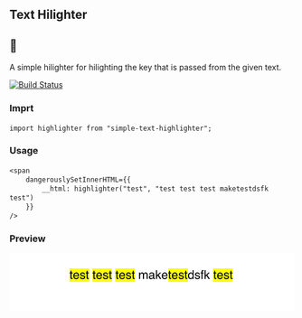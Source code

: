 ## Text Hilighter

## 📝

A simple hilighter for hilighting the key that is passed from the given text.

[![Build Status](https://travis-ci.org/JayaKrishnaNamburu/highlighter.svg?branch=master)](https://travis-ci.org/JayaKrishnaNamburu/highlighter)

### Imprt

```
import highlighter from "simple-text-highlighter";
```

### Usage

```
<span
    dangerouslySetInnerHTML={{
        __html: highlighter("test", "test test test maketestdsfk test")
    }}
/>
```

### Preview

![Preview](example.png?raw=true "Preview")
